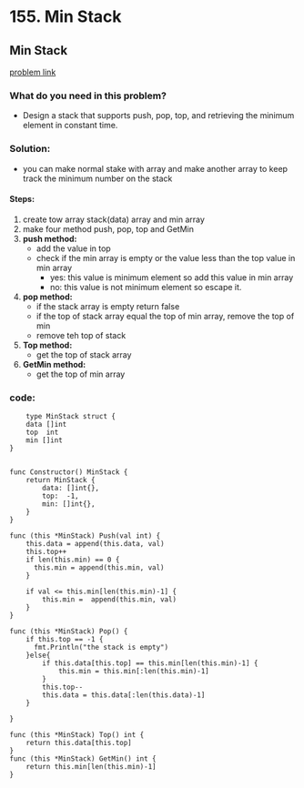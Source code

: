 # 155. Min Stack

## Min Stack
[problem link](https://leetcode.com/problems/min-stack/description/)

### What do you need in this problem?
* Design a stack that supports push, pop, top, and retrieving the minimum element in constant time.


### Solution:
* you can make normal stake with array and make another array to keep track the minimum number on the stack
#### Steps:
1. create tow array stack(data) array and min array
2. make four method  push, pop, top and GetMin
3. **push method:** 
	- add the value in top
	- check if the min array is empty or the value less than the top value in min array 
		* yes: this value is minimum element so add this value in min array
		* no: this value is not minimum element so escape it.
4. **pop method:**
	- if the stack array is empty return false
	- if the top of stack array equal the top of min array, remove the top of min
	- remove teh top of stack
5. **Top method:**
	- get the top of stack array
6. **GetMin method:**
	- get the top of min array

### code:
```
    type MinStack struct {
	data []int
	top  int
	min []int
}


func Constructor() MinStack {
	return MinStack {
		data: []int{},
		top:  -1,
		min: []int{},
	}
}

func (this *MinStack) Push(val int) {
    this.data = append(this.data, val)
	this.top++
	if len(this.min) == 0 {
	  this.min = append(this.min, val)
	}

	if val <= this.min[len(this.min)-1] {
		this.min =  append(this.min, val)
	}
}

func (this *MinStack) Pop() {
	if this.top == -1 {
	  fmt.Println("the stack is empty")
	}else{
        if this.data[this.top] == this.min[len(this.min)-1] {
            this.min = this.min[:len(this.min)-1]
        }
        this.top--
        this.data = this.data[:len(this.data)-1]
	}
	
}

func (this *MinStack) Top() int {
	return this.data[this.top]
}
func (this *MinStack) GetMin() int {
	return this.min[len(this.min)-1]
}
```